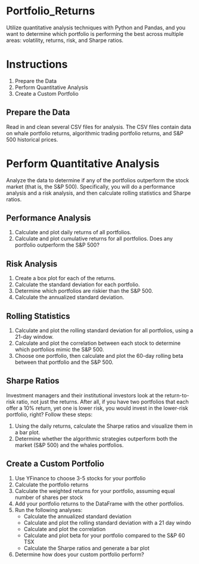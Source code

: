 # Portfolio_Returns
Utilize quantitative analysis techniques with Python and Pandas, and you want to determine which portfolio is performing the best across multiple areas: volatility, returns, risk, and Sharpe ratios. 

# Instructions 
1. Prepare the Data
2. Perform Quantitative Analysis
3. Create a Custom Portfolio

## Prepare the Data 
Read in and clean several CSV files for analysis. The CSV files contain data on whale portfolio returns, algorithmic trading portfolio returns, and S&P 500 historical prices.

# Perform Quantitative Analysis 
Analyze the data to determine if any of the portfolios outperform the stock market (that is, the S&P 500). Specifically, you will do a performance analysis and a risk analysis, and then calculate rolling statistics and Sharpe ratios. 

## Performance Analysis 
1. Calculate and plot daily returns of all portfolios.
2. Calculate and plot cumulative returns for all portfolios. Does any portfolio outperform the S&P 500?

## Risk Analysis 
1. Create a box plot for each of the returns.
2. Calculate the standard deviation for each portfolio.
3. Determine which portfolios are riskier than the S&P 500.
4. Calculate the annualized standard deviation.

## Rolling Statistics 
1. Calculate and plot the rolling standard deviation for all portfolios, using a 21-day window.
2. Calculate and plot the correlation between each stock to determine which portfolios mimic the S&P 500.
3. Choose one portfolio, then calculate and plot the 60-day rolling beta between that portfolio and the S&P 500.

## Sharpe Ratios 
Investment managers and their institutional investors look at the return-to-risk ratio, not just the returns. After all, if you have two portfolios that each offer a 10% return, yet one is lower risk, you would invest in the lower-risk portfolio, right? Follow these steps:
1. Using the daily returns, calculate the Sharpe ratios and visualize them in a bar plot.
2. Determine whether the algorithmic strategies outperform both the market (S&P 500) and the whales portfolios.

## Create a Custom Portfolio 
1. Use YFinance to choose 3-5 stocks for your portfolio
2. Calculate the portfolio returns
3. Calculate the weighted returns for your portfolio, assuming equal number of shares per stock
4. Add your portfolio returns to the DataFrame with the other portfolios.
5. Run the following analyses:
   * Calculate the annualized standard deviation
   * Calculate and plot the rolling standard deviation with a 21 day windo
   * Calculate and plot the correlation
   * Calculate and plot beta for your portfolio compared to the S&P 60 TSX
   * Calculate the Sharpe ratios and generate a bar plot
6. Determine how does your custom portfolio perform? 
